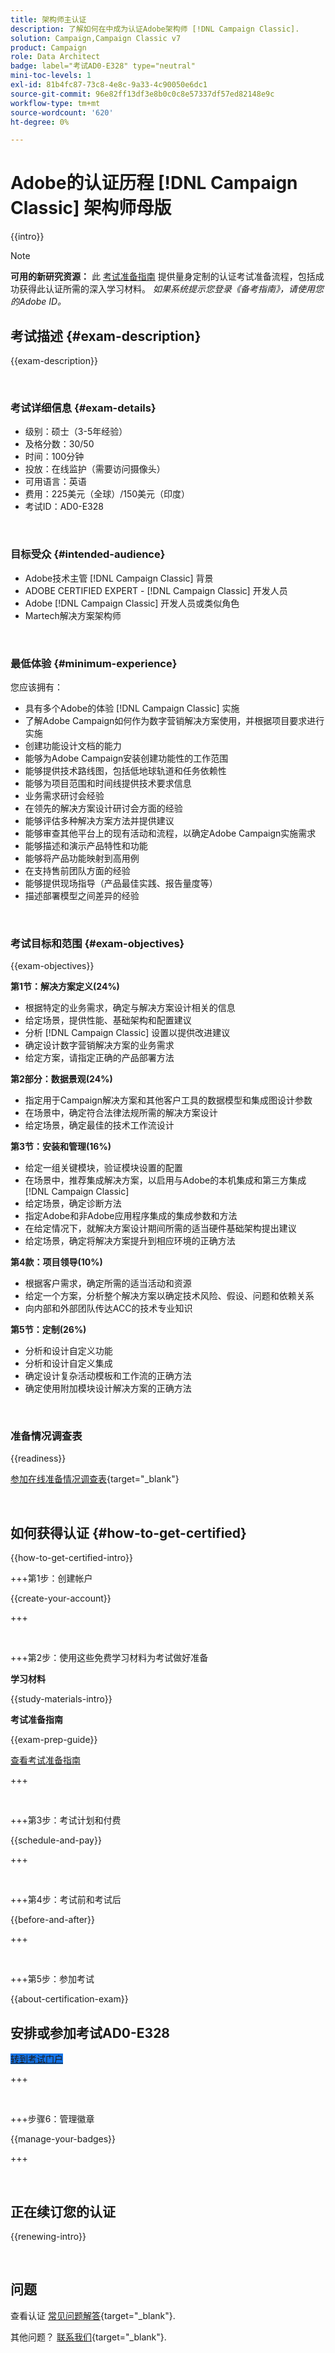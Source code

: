 ```yaml
---
title: 架构师主认证
description: 了解如何在中成为认证Adobe架构师 [!DNL Campaign Classic].
solution: Campaign,Campaign Classic v7
product: Campaign
role: Data Architect
badge: label="考试AD0-E328" type="neutral"
mini-toc-levels: 1
exl-id: 81b4fc87-73c8-4e8c-9a33-4c90050e6dc1
source-git-commit: 96e82ff13df3e8b0c0c8e57337df57ed82148e9c
workflow-type: tm+mt
source-wordcount: '620'
ht-degree: 0%

---
```


# Adobe的认证历程 [!DNL Campaign Classic] 架构师母版

{{intro}}

>[!NOTE]
>
>**可用的新研究资源：** 此 [考试准备指南](https://app.rockinfo.com/courses/254) 提供量身定制的认证考试准备流程，包括成功获得此认证所需的深入学习材料。 _如果系统提示您登录《备考指南》，请使用您的Adobe ID。_

## 考试描述 {#exam-description}

{{exam-description}}

<br>

### 考试详细信息 {#exam-details}

* 级别：硕士（3-5年经验）
* 及格分数：30/50
* 时间：100分钟
* 投放：在线监护（需要访问摄像头）
* 可用语言：英语
* 费用：225美元（全球）/150美元（印度）
* 考试ID：AD0-E328

<br>

### 目标受众 {#intended-audience}

* Adobe技术主管 [!DNL Campaign Classic] 背景
* ADOBE CERTIFIED EXPERT - [!DNL Campaign Classic] 开发人员
* Adobe [!DNL Campaign Classic] 开发人员或类似角色
* Martech解决方案架构师

<br>

### 最低体验 {#minimum-experience}

您应该拥有：

* 具有多个Adobe的体验 [!DNL Campaign Classic] 实施
* 了解Adobe Campaign如何作为数字营销解决方案使用，并根据项目要求进行实施
* 创建功能设计文档的能力
* 能够为Adobe Campaign安装创建功能性的工作范围
* 能够提供技术路线图，包括低地球轨道和任务依赖性
* 能够为项目范围和时间线提供技术要求信息
* 业务需求研讨会经验
* 在领先的解决方案设计研讨会方面的经验
* 能够评估多种解决方案方法并提供建议
* 能够审查其他平台上的现有活动和流程，以确定Adobe Campaign实施需求
* 能够描述和演示产品特性和功能
* 能够将产品功能映射到高用例
* 在支持售前团队方面的经验
* 能够提供现场指导（产品最佳实践、报告量度等）
* 描述部署模型之间差异的经验

<br>

### 考试目标和范围 {#exam-objectives}

{{exam-objectives}}

**第1节：解决方案定义(24%)**

* 根据特定的业务需求，确定与解决方案设计相关的信息
* 给定场景，提供性能、基础架构和配置建议
* 分析 [!DNL Campaign Classic] 设置以提供改进建议
* 确定设计数字营销解决方案的业务需求
* 给定方案，请指定正确的产品部署方法

**第2部分：数据景观(24%)**

* 指定用于Campaign解决方案和其他客户工具的数据模型和集成图设计参数
* 在场景中，确定符合法律法规所需的解决方案设计
* 给定场景，确定最佳的技术工作流设计

**第3节：安装和管理(16%)**

* 给定一组关键模块，验证模块设置的配置
* 在场景中，推荐集成解决方案，以启用与Adobe的本机集成和第三方集成 [!DNL Campaign Classic]
* 给定场景，确定诊断方法
* 指定Adobe和非Adobe应用程序集成的集成参数和方法
* 在给定情况下，就解决方案设计期间所需的适当硬件基础架构提出建议
* 给定场景，确定将解决方案提升到相应环境的正确方法

**第4款：项目领导(10%)**

* 根据客户需求，确定所需的适当活动和资源
* 给定一个方案，分析整个解决方案以确定技术风险、假设、问题和依赖关系
* 向内部和外部团队传达ACC的技术专业知识

**第5节：定制(26%)**

* 分析和设计自定义功能
* 分析和设计自定义集成
* 确定设计复杂活动模板和工作流的正确方法
* 确定使用附加模块设计解决方案的正确方法

<br>

### 准备情况调查表

{{readiness}}

[参加在线准备情况调查表](https://scorpion.caveon.com/launchpad/ad-q-e318-readiness-questionnaire-for-adobe-campaign-classic-architect-master-exam/ad-q-e318-readiness-questionnaire-for-adobe-campaign-classic-architect-master-exam){target="_blank"}

<br>

## 如何获得认证 {#how-to-get-certified}

{{how-to-get-certified-intro}}

+++第1步：创建帐户

{{create-your-account}}

+++

<br>

+++第2步：使用这些免费学习材料为考试做好准备

**学习材料**

{{study-materials-intro}}

**考试准备指南**

{{exam-prep-guide}}

[查看考试准备指南](https://app.rockinfo.com/courses/254)

+++

<br>

+++第3步：考试计划和付费

{{schedule-and-pay}}

+++

<br>

+++第4步：考试前和考试后

{{before-and-after}}

+++

<br>

+++第5步：参加考试

{{about-certification-exam}}

## 安排或参加考试AD0-E328

<a href="https://www.certmetrics.com/adobe/candidate/examity_sso.aspx?eid=AD0-E328" target="_blank" class="spectrum-Button spectrum-Button--fill spectrum-Button--accent spectrum-Button--sizeM is-margin-bottom-big-big at-element-click-tracking" style="background-color:#1473E6">

<span class="spectrum-Button-label has-no-wrap">
   转到考试门户
</span>
</a>

+++

<br>

+++步骤6：管理徽章

{{manage-your-badges}}

+++

<br>

## 正在续订您的认证

{{renewing-intro}}

<br>

## 问题

查看认证 [常见问题解答](https://experienceleague.adobe.com/docs/certification/certification/faq.html){target="_blank"}.

其他问题？ [联系我们](mailto:certif@adobe.com){target="_blank"}.


